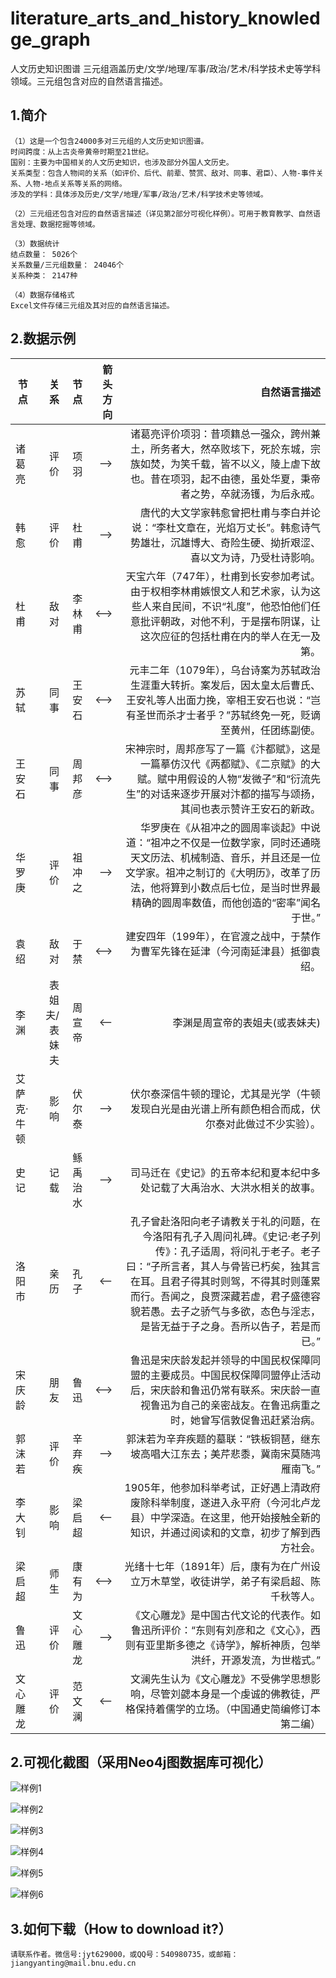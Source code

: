 # literature_arts_and_history_knowledge_graph
人文历史知识图谱 三元组涵盖历史/文学/地理/军事/政治/艺术/科学技术史等学科领域。三元组包含对应的自然语言描述。 

## 1.简介
    （1）这是一个包含24000多对三元组的人文历史知识图谱。
    时间跨度：从上古炎帝黄帝时期至21世纪。
    国别：主要为中国相关的人文历史知识，也涉及部分外国人文历史。
    关系类型：包含人物间的关系（如评价、后代、前辈、赞赏、敌对、同事、君臣）、人物-事件关系、人物-地点关系等关系的网络。
    涉及的学科：具体涉及历史/文学/地理/军事/政治/艺术/科学技术史等领域。 
    
    （2）三元组还包含对应的自然语言描述（详见第2部分可视化样例）。可用于教育教学、自然语言处理、数据挖掘等领域。

    （3）数据统计
    结点数量： 5026个
    关系数量/三元组数量： 24046个
    关系种类： 2147种
    
    （4）数据存储格式
    Excel文件存储三元组及其对应的自然语言描述。

## 2.数据示例
|节点|关系|节点|箭头方向|自然语言描述|
|-|-:|-:|-:|-:|
|诸葛亮|评价|项羽|——>|诸葛亮评价项羽：昔项籍总一强众，跨州兼土，所务者大，然卒败垓下，死於东城，宗族如焚，为笑千载，皆不以义，陵上虐下故也。昔在项羽，起不由德，虽处华夏，秉帝者之势，卒就汤镬，为后永戒。|
|韩愈|评价|杜甫|——>|唐代的大文学家韩愈曾把杜甫与李白并论说：“李杜文章在，光焰万丈长”。韩愈诗气势雄壮，沉雄博大、奇险生硬、拗折艰涩、喜以文为诗，乃受杜诗影响。|
|杜甫|敌对|李林甫|<——>|天宝六年（747年），杜甫到长安参加考试。由于权相李林甫嫉恨文人和艺术家，认为这些人来自民间，不识“礼度”，他恐怕他们任意批评朝政，对他不利，于是摆布阴谋，让这次应征的包括杜甫在内的举人在无一及第。|
|苏轼|同事|王安石|<——>|元丰二年（1079年），乌台诗案为苏轼政治生涯重大转折。案发后，因太皇太后曹氏、王安礼等人出面力挽，宰相王安石也说：“岂有圣世而杀才士者乎？”苏轼终免一死，贬谪至黄州，任团练副使。|
|王安石|同事|周邦彦|<——>|宋神宗时，周邦彦写了一篇《汴都赋》，这是一篇摹仿汉代《两都赋》、《二京赋》的大赋。赋中用假设的人物“发微子”和“衍流先生”的对话来逐步开展对汴都的描写与颂扬，其间也表示赞许王安石的新政。|
|华罗庚|评价|祖冲之|——>|华罗庚在《从祖冲之的圆周率谈起》中说道：“祖冲之不仅是一位数学家，同时还通晓天文历法、机械制造、音乐，并且还是一位文学家。祖冲之制订的《大明历》，改革了历法，他将算到小数点后七位，是当时世界最精确的圆周率数值，而他创造的“密率”闻名于世。”|  
|袁绍|敌对|于禁|<——>|建安四年（199年），在官渡之战中，于禁作为曹军先锋在延津（今河南延津县）抵御袁绍。|
|李渊|表姐夫/表妹夫|周宣帝|<——|李渊是周宣帝的表姐夫(或表妹夫)|
|艾萨克·牛顿|影响|伏尔泰|——>|伏尔泰深信牛顿的理论，尤其是光学（牛顿发现白光是由光谱上所有颜色相合而成，伏尔泰对此做过不少实验）。|
|史记|记载|鲧禹治水|——>|司马迁在《史记》的五帝本纪和夏本纪中多处记载了大禹治水、大洪水相关的故事。|
|洛阳市|亲历|孔子|<——|孔子曾赴洛阳向老子请教关于礼的问题，在今洛阳有孔子入周问礼碑。《史记·老子列传》：孔子适周，将问礼于老子。老子曰：“子所言者，其人与骨皆已朽矣，独其言在耳。且君子得其时则驾，不得其时则蓬累而行。吾闻之，良贾深藏若虚，君子盛德容貌若愚。去子之骄气与多欲，态色与淫志，是皆无益于子之身。吾所以告子，若是而已。”|
|宋庆龄|朋友|鲁迅|<——>|鲁迅是宋庆龄发起并领导的中国民权保障同盟的主要成员。中国民权保障同盟停止活动后，宋庆龄和鲁迅仍常有联系。宋庆龄一直视鲁迅为自己的亲密战友。在鲁迅病重之时，她曾写信敦促鲁迅赶紧治病。|
|郭沫若|评价|辛弃疾|——>|郭沫若为辛弃疾题的墓联：“铁板铜琶，继东坡高唱大江东去；美芹悲黍，冀南宋莫随鸿雁南飞。”|
|李大钊|影响|梁启超|<——|1905年，他参加科举考试，正好遇上清政府废除科举制度，遂进入永平府（今河北卢龙县）中学深造。在这里，他开始接触全新的知识，并通过阅读和的文章，初步了解到西方社会。|
|梁启超|师生|康有为|<——>|光绪十七年（1891年）后，康有为在广州设立万木草堂，收徒讲学，弟子有梁启超、陈千秋等人。|
|鲁迅|评价|文心雕龙|——>|《文心雕龙》是中国古代文论的代表作。如鲁迅所评价：“东则有刘彦和之《文心》，西则有亚里斯多德之《诗学》，解析神质，包举洪纤，开源发流，为世楷式。”|
|文心雕龙|评价|范文澜|<——|文澜先生认为《文心雕龙》不受佛学思想影响，尽管刘勰本身是一个虔诚的佛教徒，严格保持着儒学的立场。（中国通史简编修订本第二编）|

## 2.可视化截图（采用Neo4j图数据库可视化）

   ![样例1](https://github.com/JiangYanting/literature_arts_and_history_knowledge_graph/blob/main/pictures/01%20node.png)
   
   ![样例2](https://github.com/JiangYanting/literature_arts_and_history_knowledge_graph/blob/main/pictures/02%20node.png)
   
   ![样例3](https://github.com/JiangYanting/literature_arts_and_history_knowledge_graph/blob/main/pictures/03%20node.png)
   
   ![样例4](https://github.com/JiangYanting/literature_arts_and_history_knowledge_graph/blob/main/pictures/04%20node.png)
   
   ![样例5](https://github.com/JiangYanting/literature_arts_and_history_knowledge_graph/blob/main/pictures/05.png)
   
   ![样例6](https://github.com/JiangYanting/literature_arts_and_history_knowledge_graph/blob/main/pictures/06.png)
   
 ## 3.如何下载（How to download it?）
    请联系作者。微信号:jyt629000，或QQ号：540980735，或邮箱：jiangyanting@mail.bnu.edu.cn
